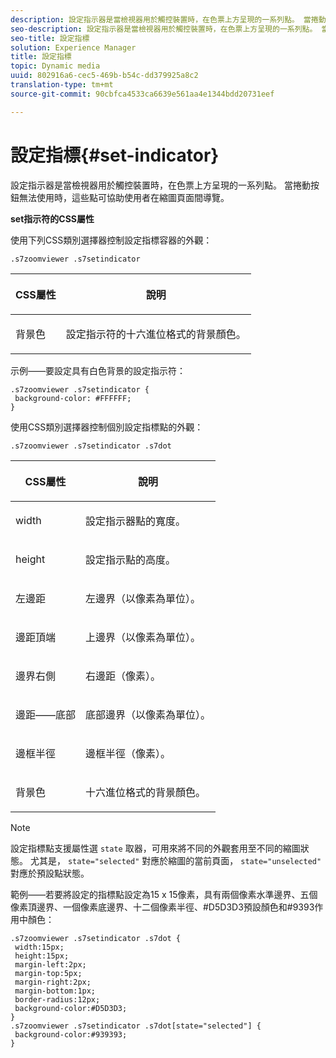```yaml
---
description: 設定指示器是當檢視器用於觸控裝置時，在色票上方呈現的一系列點。 當捲動按鈕無法使用時，這些點可協助使用者在縮圖頁面間導覽。
seo-description: 設定指示器是當檢視器用於觸控裝置時，在色票上方呈現的一系列點。 當捲動按鈕無法使用時，這些點可協助使用者在縮圖頁面間導覽。
seo-title: 設定指標
solution: Experience Manager
title: 設定指標
topic: Dynamic media
uuid: 802916a6-cec5-469b-b54c-dd379925a8c2
translation-type: tm+mt
source-git-commit: 90cbfca4533ca6639e561aa4e1344bdd20731eef

---
```



# 設定指標{#set-indicator}

設定指示器是當檢視器用於觸控裝置時，在色票上方呈現的一系列點。 當捲動按鈕無法使用時，這些點可協助使用者在縮圖頁面間導覽。

<!--<a id="section_061E550C1C1D4DB2BD663A898895B38C"></a>-->

**set指示符的CSS屬性**

使用下列CSS類別選擇器控制設定指標容器的外觀：

```
.s7zoomviewer .s7setindicator
```

<table id="table_94EE3F5BBE4547C0B4943471CEE7EDE4"> 
 <thead> 
  <tr> 
   <th colname="col1" class="entry"> <p> CSS屬性 </p> </th> 
   <th colname="col2" class="entry"> <p>說明 </p> </th> 
  </tr> 
 </thead>
 <tbody> 
  <tr> 
   <td colname="col1"> <p> <span class="codeph"> 背景色 </span> </p> </td> 
   <td colname="col2"> <p>設定指示符的十六進位格式的背景顏色。 </p> </td> 
  </tr> 
 </tbody> 
</table>

示例——要設定具有白色背景的設定指示符：

```
.s7zoomviewer .s7setindicator { 
 background-color: #FFFFFF; 
}
```

使用CSS類別選擇器控制個別設定指標點的外觀：

`.s7zoomviewer .s7setindicator .s7dot`

<table id="table_09B6E232FB94417392D101A7A653BE54"> 
 <thead> 
  <tr> 
   <th colname="col1" class="entry"> <p> CSS屬性 </p> </th> 
   <th colname="col2" class="entry"> <p>說明 </p> </th> 
  </tr> 
 </thead>
 <tbody> 
  <tr> 
   <td colname="col1"> <p> <span class="codeph"> width </span> </p> </td> 
   <td colname="col2"> <p>設定指示器點的寬度。 </p> </td> 
  </tr> 
  <tr> 
   <td colname="col1"> <p> <span class="codeph"> height </span> </p> </td> 
   <td colname="col2"> <p>設定指示點的高度。 </p> </td> 
  </tr> 
  <tr> 
   <td colname="col1"> <p> <span class="codeph"> 左邊距 </span> </p> </td> 
   <td colname="col2"> <p>左邊界（以像素為單位）。 </p> </td> 
  </tr> 
  <tr> 
   <td colname="col1"> <p> <span class="codeph"> 邊距頂端 </span> </p> </td> 
   <td colname="col2"> <p>上邊界（以像素為單位）。 </p> </td> 
  </tr> 
  <tr> 
   <td colname="col1"> <p> <span class="codeph"> 邊界右側 </span> </p> </td> 
   <td colname="col2"> <p>右邊距（像素）。 </p> </td> 
  </tr> 
  <tr> 
   <td colname="col1"> <p> <span class="codeph"> 邊距——底部 </span> </p> </td> 
   <td colname="col2"> <p>底部邊界（以像素為單位）。 </p> </td> 
  </tr> 
  <tr> 
   <td colname="col1"> <p> <span class="codeph"> 邊框半徑 </span> </p> </td> 
   <td colname="col2"> <p>邊框半徑（像素）。 </p> </td> 
  </tr> 
  <tr> 
   <td colname="col1"> <p> <span class="codeph"> 背景色 </span> </p> </td> 
   <td colname="col2"> <p>十六進位格式的背景顏色。 </p> </td> 
  </tr> 
 </tbody> 
</table>

>[!NOTE]
>
>設定指標點支援屬性選 `state` 取器，可用來將不同的外觀套用至不同的縮圖狀態。 尤其是， `state="selected"` 對應於縮圖的當前頁面， `state="unselected"` 對應於預設點狀態。

範例——若要將設定的指標點設定為15 x 15像素，具有兩個像素水準邊界、五個像素頂邊界、一個像素底邊界、十二個像素半徑、#D5D3D3預設顏色和#9393作用中顏色：

```
.s7zoomviewer .s7setindicator .s7dot { 
 width:15px; 
 height:15px; 
 margin-left:2px; 
 margin-top:5px; 
 margin-right:2px; 
 margin-bottom:1px; 
 border-radius:12px; 
 background-color:#D5D3D3;  
} 
.s7zoomviewer .s7setindicator .s7dot[state="selected"] { 
 background-color:#939393;  
}
```


